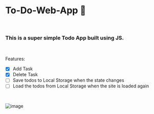 # To-Do-Web-App 📝
<br>

### This is a super simple Todo App built using JS. 


<br>

Features: 
- [x] Add Task
- [x] Delete Task
- [ ] Save todos to Local Storage when the state changes
- [ ] Load the todos from Local Storage when the site is loaded again
<br>

![image](https://github.com/AlenM666/To-Do-Web-App/assets/45298508/fad60f3c-ddc6-4002-9dce-6c93e1560f5a)
